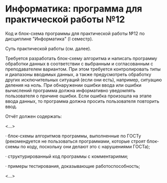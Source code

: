 <h1>Информатика: программа для практической работы №12</h1>
<p>Код и блок-схема программы для практической работы №12 по дисциплине "Информатика" (I семестр).</p>
<p></p>
<p>Суть практической работы (см. далее).</p>
<p>Требуется разработать блок-схему алгоритма и написать программу обработки данных в соответствии с выбранным и согласованным с преподавателем вариантом. При этом требуется контролировать типы и диапазоны вводимых данных, а также предусмотреть
обработку других исключительных ситуаций (если они есть), например, ситуацию деления на ноль.
При обнаружении ошибки ввода или ошибки вычислений программа должна информативно уведомлять пользователя о причине
ошибки. Если ошибка произошла на этапе ввода данных, то программа должна просить пользователя повторить ввод.</p>
<p>Отчёт должен содержать:</p>
<p><...></p>
<p>· блок-схемы алгоритмов программы, выполненные по ГОСТу (рекомендуется не пользоваться программами, которые строят блок-схемы по коду, поскольку они делают это с нарушениями ГОСТа);</p>
<p>· структурированный код программы с комментариями;</p>
<p>· примеры тестирования, доказывающие работоспособность;</p>
<p><...></p>